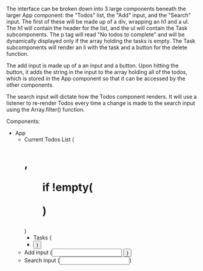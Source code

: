 The interface can be broken down into 3 large components beneath the larger App component: the "Todos" list, the "Add" input, and the "Search" input. The first of these will be made up of a div, wrapping an h1 and a ul. The h1 will contain the header for the list, and the ul will contain the Task subcomponents. The p tag will read "No todos to complete" and will be dynamically displayed only if the array holding the tasks is empty. The Task subcomponents will render an li with the task and a button for the delete function.

The add input is made up of a an input and a button. Upon hitting the button, it adds the string in the input to the array holding all of the todos, which is stored in the App component so that it can be accessed by the other components.

The search input will dictate how the Todos component renders. It will use a listener to re-render Todos every time a change is made to the search input using the Array.filter() function.

Components:
- App
    - Current Todos List (<div> <h1> , <ul> if !empty(<p>) </div>)
        - Tasks (<li> <button>)
    - Add input (<input> <button>)
    - Search input (<input>)
